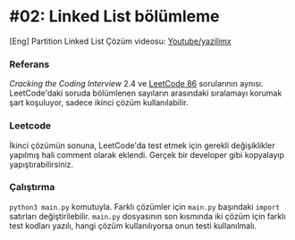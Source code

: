 # #02: Linked List bölümleme

[Eng] Partition Linked List
Çözüm videosu: [Youtube/yazilimx](https://youtu.be/2ZCleVkx39E)

### Referans

_Cracking the Coding Interview_ 2.4 ve [LeetCode 86](https://leetcode.com/problems/partition-list/) sorularının aynısı. LeetCode'daki soruda bölümlenen sayıların arasındaki sıralamayı korumak şart koşuluyor, sadece ikinci çözüm kullanılabilir.

### Leetcode

İkinci çözümün sonuna, LeetCode'da test etmek için gerekli değişiklikler yapılmış hali comment olarak eklendi. Gerçek bir developer gibi kopyalayıp yapıştırabilirsiniz.

### Çalıştırma

`python3 main.py` komutuyla. Farklı çözümler için `main.py` başındaki `import` satırları değiştirilebilir. `main.py` dosyasının son kısmında iki çözüm için farklı test kodları yazılı, hangi çözüm kullanılıyorsa onun testi kullanılmalı.
